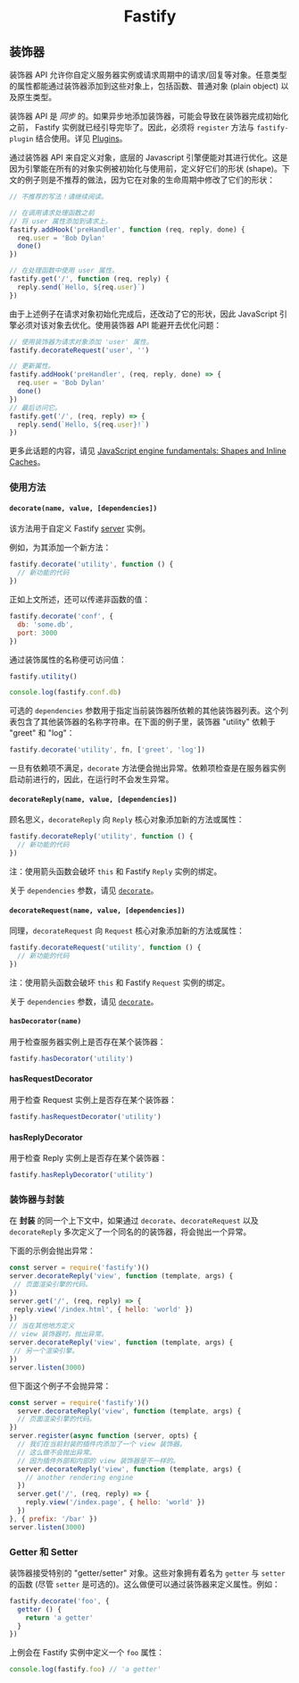 <h1 align="center">Fastify</h1>

## 装饰器

装饰器 API 允许你自定义服务器实例或请求周期中的请求/回复等对象。任意类型的属性都能通过装饰器添加到这些对象上，包括函数、普通对象 (plain object) 以及原生类型。

装饰器 API 是 *同步* 的。如果异步地添加装饰器，可能会导致在装饰器完成初始化之前， Fastify 实例就已经引导完毕了。因此，必须将 `register` 方法与 `fastify-plugin` 结合使用。详见 [Plugins](Plugins.md)。

通过装饰器 API 来自定义对象，底层的 Javascript 引擎便能对其进行优化。这是因为引擎能在所有的对象实例被初始化与使用前，定义好它们的形状 (shape)。下文的例子则是不推荐的做法，因为它在对象的生命周期中修改了它们的形状：

```js
// 不推荐的写法！请继续阅读。

// 在调用请求处理函数之前
// 将 user 属性添加到请求上。
fastify.addHook('preHandler', function (req, reply, done) {
  req.user = 'Bob Dylan'
  done()
})

// 在处理函数中使用 user 属性。
fastify.get('/', function (req, reply) {
  reply.send(`Hello, ${req.user}`)
})
```

由于上述例子在请求对象初始化完成后，还改动了它的形状，因此 JavaScript 引擎必须对该对象去优化。使用装饰器 API 能避开去优化问题：

```js
// 使用装饰器为请求对象添加 'user' 属性。
fastify.decorateRequest('user', '')

// 更新属性。
fastify.addHook('preHandler', (req, reply, done) => {
  req.user = 'Bob Dylan'
  done()
})
// 最后访问它。
fastify.get('/', (req, reply) => {
  reply.send(`Hello, ${req.user}!`)
})
```

更多此话题的内容，请见 [JavaScript engine fundamentals: Shapes and Inline Caches](https://web.archive.org/web/20200201163000/https://mathiasbynens.be/notes/shapes-ics)。

### 使用方法
<a name="usage"></a>

#### `decorate(name, value, [dependencies])`
<a name="decorate"></a>

该方法用于自定义 Fastify [server](Server.md) 实例。

例如，为其添加一个新方法：

```js
fastify.decorate('utility', function () {
  // 新功能的代码
})
```

正如上文所述，还可以传递非函数的值：
```js
fastify.decorate('conf', {
  db: 'some.db',
  port: 3000
})
```

通过装饰属性的名称便可访问值：
```js
fastify.utility()

console.log(fastify.conf.db)
```

可选的 `dependencies` 参数用于指定当前装饰器所依赖的其他装饰器列表。这个列表包含了其他装饰器的名称字符串。在下面的例子里，装饰器 "utility" 依赖于 "greet" 和 "log"：

```js
fastify.decorate('utility', fn, ['greet', 'log'])
```

一旦有依赖项不满足，`decorate` 方法便会抛出异常。依赖项检查是在服务器实例启动前进行的，因此，在运行时不会发生异常。

#### `decorateReply(name, value, [dependencies])`
<a name="decorate-reply"></a>

顾名思义，`decorateReply` 向 `Reply` 核心对象添加新的方法或属性：

```js
fastify.decorateReply('utility', function () {
  // 新功能的代码
})
```

注：使用箭头函数会破坏 `this` 和 Fastify `Reply` 实例的绑定。

关于 `dependencies` 参数，请见 [`decorate`](#decorate)。

#### `decorateRequest(name, value, [dependencies])`
<a name="decorate-request"></a>

同理，`decorateRequest` 向 `Request` 核心对象添加新的方法或属性：

```js
fastify.decorateRequest('utility', function () {
  // 新功能的代码
})
```

注：使用箭头函数会破坏 `this` 和 Fastify `Request` 实例的绑定。

关于 `dependencies` 参数，请见 [`decorate`](#decorate)。

#### `hasDecorator(name)`
<a name="has-decorator"></a>

用于检查服务器实例上是否存在某个装饰器：

```js
fastify.hasDecorator('utility')
```

#### hasRequestDecorator
<a name="has-request-decorator"></a>

用于检查 Request 实例上是否存在某个装饰器：

```js
fastify.hasRequestDecorator('utility')
```

#### hasReplyDecorator
<a name="has-reply-decorator"></a>

用于检查 Reply 实例上是否存在某个装饰器：

```js
fastify.hasReplyDecorator('utility')
```

### 装饰器与封装
<a name="decorators-encapsulation"></a>

在 **封装** 的同一个上下文中，如果通过 `decorate`、`decorateRequest` 以及 `decorateReply` 多次定义了一个同名的的装饰器，将会抛出一个异常。

下面的示例会抛出异常：
 ```js
const server = require('fastify')()
server.decorateReply('view', function (template, args) {
  // 页面渲染引擎的代码。
})
server.get('/', (req, reply) => {
  reply.view('/index.html', { hello: 'world' })
})
// 当在其他地方定义
// view 装饰器时，抛出异常。
server.decorateReply('view', function (template, args) {
  // 另一个渲染引擎。
})
server.listen(3000)
```

但下面这个例子不会抛异常：

```js
const server = require('fastify')()
  server.decorateReply('view', function (template, args) {
  // 页面渲染引擎的代码。
})
server.register(async function (server, opts) {
  // 我们在当前封装的插件内添加了一个 view 装饰器。
  // 这么做不会抛出异常。
  // 因为插件外部和内部的 view 装饰器是不一样的。
  server.decorateReply('view', function (template, args) {
    // another rendering engine
  })
  server.get('/', (req, reply) => {
    reply.view('/index.page', { hello: 'world' })
  })
}, { prefix: '/bar' })
server.listen(3000)
```

### Getter 和 Setter
<a name="getters-setters"></a>

装饰器接受特别的 "getter/setter" 对象。这些对象拥有着名为 `getter` 与 `setter` 的函数 (尽管 `setter` 是可选的)。这么做便可以通过装饰器来定义属性。例如：

```js
fastify.decorate('foo', {
  getter () {
    return 'a getter'
  }
})
```

上例会在 Fastify 实例中定义一个 `foo` 属性：

```js
console.log(fastify.foo) // 'a getter'
```
